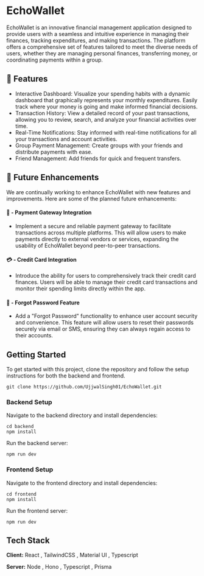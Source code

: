 
# EchoWallet

EchoWallet is an innovative financial management application designed to provide users with a seamless and intuitive experience in managing their finances, tracking expenditures, and making transactions. The platform offers a comprehensive set of features tailored to meet the diverse needs of users, whether they are managing personal finances, transferring money, or coordinating payments within a group.



## 🚀 Features

- Interactive Dashboard: Visualize your spending habits with a dynamic dashboard that graphically represents your monthly expenditures. Easily track where your money is going and make informed financial decisions.
- Transaction History: View a detailed record of your past transactions, allowing you to review, search, and analyze your financial activities over time.
- Real-Time Notifications: Stay informed with real-time notifications for all your transactions and account activities.
- Group Payment Management: Create groups with your friends and distribute payments with ease. 
- Friend Management: Add friends for quick and frequent transfers.


## 🔮 Future Enhancements

We are continually working to enhance EchoWallet with new features and improvements. Here are some of the planned future enhancements:

#### 💸 - Payment Gateway Integration
- Implement a secure and reliable payment gateway to facilitate transactions across multiple platforms. This will allow users to make payments directly to external vendors or services, expanding the usability of EchoWallet beyond peer-to-peer transactions.

#### 💳 - Credit Card Integration
- Introduce the ability for users to comprehensively track their credit card finances. Users will be able to manage their credit card transactions and monitor their spending limits directly within the app.

#### 🔑 - Forgot Password Feature
- Add a "Forgot Password" functionality to enhance user account security and convenience. This feature will allow users to reset their passwords securely via email or SMS, ensuring they can always regain access to their accounts.


## Getting Started

To get started with this project, clone the repository and follow the setup instructions for both the backend and frontend.

```
git clone https://github.com/UjjwalSingh01/EchoWallet.git

```

### Backend Setup
Navigate to the backend directory and install dependencies:
```
cd backend
npm install
```

Run the backend server:
```
npm run dev 
```

### Frontend Setup
Navigate to the frontend directory and install dependencies:

```
cd frontend
npm install
```

Run the frontend server:
```
npm run dev 
```


## Tech Stack

**Client:**  React , TailwindCSS , Material UI , Typescript

**Server:**  Node , Hono , Typescript , Prisma

